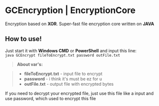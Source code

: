 GCEncryption | EncryptionCore
=============================
Encryption based on **XOR**. Super-fast file encryption core written on **JAVA**

How to use!
-------------
Just start it with **Windows CMD** or **PowerShell** and input this line:<br>
`java GCEncrypt fileToEncrypt.txt password outFile.txt`
> **About var's:**

> - **fileToEncrypt.txt** - input file to encrypt
> - **password** - i think it's must be ez for u
> - **outFile.txt** - output file with encrypted bytes

If you need to decrypt your encrypted file, just use this file like a input and use password, which used to encrypt this file
